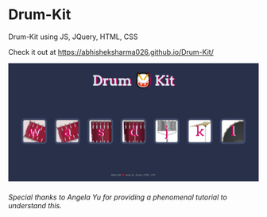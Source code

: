 # Drum-Kit

 Drum-Kit using JS, JQuery, HTML, CSS
 
 Check it out at <a>https://abhisheksharma026.github.io/Drum-Kit/ </a>
 
 ![site_image](https://github.com/abhisheksharma026/Drum-Kit/blob/master/drum-kit.JPG)
 
 <h6>Special thanks to Angela Yu for providing a phenomenal tutorial to understand this.</h6>
